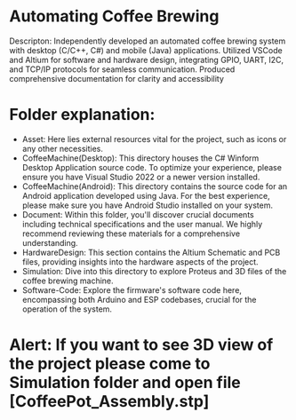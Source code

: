 # Automating Coffee Brewing
Descripton:  Independently developed an automated coffee brewing system with desktop (C/C++, C#) and mobile (Java) applications. Utilized VSCode and Altium for software and hardware design, integrating GPIO,
UART, I2C, and TCP/IP protocols for seamless communication. Produced comprehensive documentation for clarity and accessibility
# Folder explanation:
* Asset: Here lies external resources vital for the project, such as icons or any other necessities.
* CoffeeMachine(Desktop): This directory houses the C# Winform Desktop Application source code. To optimize your experience, please ensure you have Visual Studio 2022 or a newer version installed.
* CoffeeMachine(Android): This directory contains the source code for an Android application developed using Java. For the best experience, please make sure you have Android Studio installed on your system.
* Document: Within this folder, you'll discover crucial documents including technical specifications and the user manual. We highly recommend reviewing these materials for a comprehensive understanding.
* HardwareDesign: This section contains the Altium Schematic and PCB files, providing insights into the hardware aspects of the project.
* Simulation: Dive into this directory to explore Proteus and 3D files of the coffee brewing machine.
* Software-Code: Explore the firmware's software code here, encompassing both Arduino and ESP codebases, crucial for the operation of the system.
# Alert: If you want to see 3D view of the project please come to Simulation folder and open file [CoffeePot_Assembly.stp]
